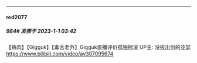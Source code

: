 

*****

####  red2077  
##### 984#       发表于 2023-1-1 03:42

【熟肉】【Gigguk】【毒舌老外】Gigguk直播评价孤独摇滚 UP主: 没拔出剑的亚瑟 https://www.bilibili.com/video/av307095674

